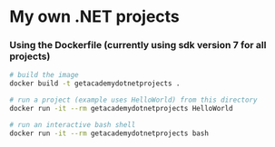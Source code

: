 # My own .NET projects

### Using the Dockerfile (currently using sdk version 7 for all projects)

```bash
# build the image
docker build -t getacademydotnetprojects .

# run a project (example uses HelloWorld) from this directory
docker run -it --rm getacademydotnetprojects HelloWorld

# run an interactive bash shell
docker run -it --rm getacademydotnetprojects bash
```
